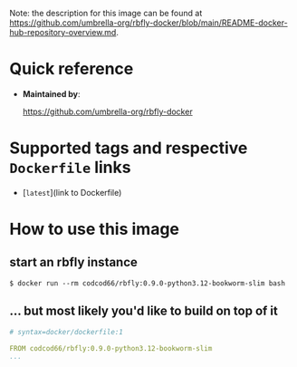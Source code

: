 <!--

The content of this file are submitted as repository overview in Docker Hub:
https://hub.docker.com/repository/docker/codcod66/rbfly

-->

Note: the description for this image can be found at https://github.com/umbrella-org/rbfly-docker/blob/main/README-docker-hub-repository-overview.md.

# Quick reference

-   **Maintained by**:

    https://github.com/umbrella-org/rbfly-docker

# Supported tags and respective `Dockerfile` links

-	[`latest`](link to Dockerfile)

# How to use this image

## start an rbfly instance

```console
$ docker run --rm codcod66/rbfly:0.9.0-python3.12-bookworm-slim bash
```

## ... but most likely you'd like to build on top of it

```yaml
# syntax=docker/dockerfile:1

FROM codcod66/rbfly:0.9.0-python3.12-bookworm-slim
...
```

